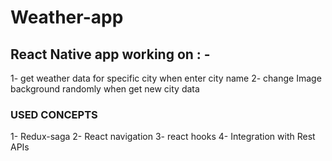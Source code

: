 # Weather-app
## React Native app working on : -
1- get weather data  for specific city when enter city name    2- change Image background randomly when get new city data
###  USED CONCEPTS 
1- Redux-saga 
2- React navigation 
3- react hooks 
4- Integration with Rest APIs 
